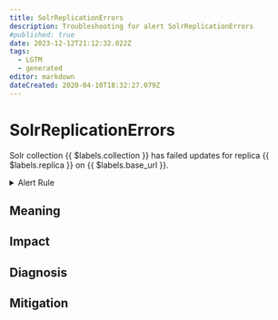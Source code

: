```yaml
---
title: SolrReplicationErrors
description: Troubleshooting for alert SolrReplicationErrors
#published: true
date: 2023-12-12T21:12:32.022Z
tags: 
  - LGTM
  - generated
editor: markdown
dateCreated: 2020-04-10T18:32:27.079Z
---
```


# SolrReplicationErrors

Solr collection {{ $labels.collection }} has failed updates for replica {{ $labels.replica }} on {{ $labels.base_url }}.

<details>
  <summary>Alert Rule</summary>

{{% rule "solr/solr-internal.yml" "SolrReplicationErrors" %}}

{{% comment %}}

```yaml
alert: SolrReplicationErrors
expr: increase(solr_metrics_core_errors_total{category="REPLICATION"}[1m]) > 1
for: 0m
labels:
    severity: critical
annotations:
    summary: Solr replication errors (instance {{ $labels.instance }})
    description: |-
        Solr collection {{ $labels.collection }} has failed updates for replica {{ $labels.replica }} on {{ $labels.base_url }}.
          VALUE = {{ $value }}
          LABELS = {{ $labels }}
    runbook: https://github.com/srerun/prometheus-alerts/blob/main/content/runbooks/solr-internal/SolrReplicationErrors.md

```

{{% /comment %}}

</details>


## Meaning
[//]: # "Short paragraph that explains what the alert means"


## Impact
[//]: # "What could / will happen if the alert is not addressed"



## Diagnosis
[//]: # "Steps to take to identify the cause of the problem"



## Mitigation
[//]: # "The steps necessary to resolve the alert"
